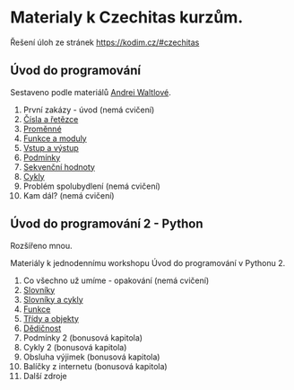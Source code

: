 # Materialy k Czechitas kurzům.

Řešení úloh ze stránek https://kodim.cz/#czechitas

## Úvod do programování

Sestaveno podle materiálů [Andrei Waltlové](https://github.com/andywaltlova/UDP_1_python).

1. První zakázy - úvod (nemá cvičení)
2. [Čísla a řetězce](udp_1/cisla_retezce.md)
3. [Proměnné](udp_1/promenne.md)
4. [Funkce a moduly](udp_1/funkce_moduly.md)
5. [Vstup a výstup](udp_1/vstup_vystup.md)
6. [Podmínky](udp_1/podminky.md)
7. [Sekvenční hodnoty](udp_1/sekvence.md)
8. [Cykly](udp_1/cykly.md)
9. Problém spolubydlení (nemá cvičení)
10. Kam dál? (nemá cvičení)

## Úvod do programování 2 - Python

Rozšířeno mnou.

Materiály k jednodennímu workshopu Úvod do programování v Pythonu 2.

1. Co všechno už umíme - opakování (nemá cvičení)
2. [Slovníky](udp_2/slovniky)
3. [Slovníky a cykly](udp_2/slovniky_cykly.md)
4. [Funkce](udp_2/funkce.md)
5. [Třídy a objekty](udp_2/tridy.md)
6. [Dědičnost](udp_2/dedicnost.md)
7. Podmínky 2 (bonusová kapitola)
8. Cykly 2 (bonusová kapitola)
9. Obsluha výjimek (bonusová kapitola)
10. Balíčky z internetu (bonusová kapitola)
11. Další zdroje

